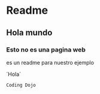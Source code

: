 # Readme
## Hola mundo
### Esto no es una pagina web 
es un readme para nuestro ejemplo

´Hola´

`Coding Dojo`

